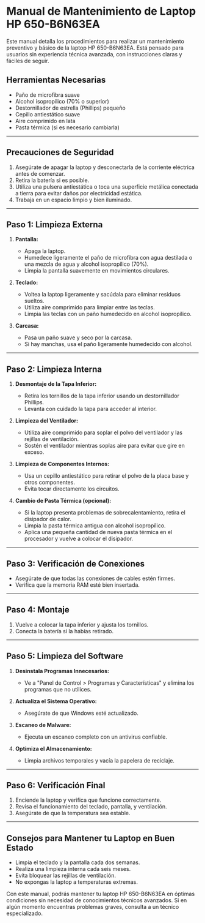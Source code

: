 # Manual de Mantenimiento de Laptop HP 650-B6N63EA

Este manual detalla los procedimientos para realizar un mantenimiento preventivo y básico de la laptop HP 650-B6N63EA. Está pensado para usuarios sin experiencia técnica avanzada, con instrucciones claras y fáciles de seguir.

## **Herramientas Necesarias**
- Paño de microfibra suave
- Alcohol isopropílico (70% o superior)
- Destornillador de estrella (Phillips) pequeño
- Cepillo antiestático suave
- Aire comprimido en lata
- Pasta térmica (si es necesario cambiarla)

---

## **Precauciones de Seguridad**
1. Asegúrate de apagar la laptop y desconectarla de la corriente eléctrica antes de comenzar.
2. Retira la batería si es posible.
3. Utiliza una pulsera antiestática o toca una superficie metálica conectada a tierra para evitar daños por electricidad estática.
4. Trabaja en un espacio limpio y bien iluminado.

---

## **Paso 1: Limpieza Externa**
1. **Pantalla:**
   - Apaga la laptop.
   - Humedece ligeramente el paño de microfibra con agua destilada o una mezcla de agua y alcohol isopropílico (70%).
   - Limpia la pantalla suavemente en movimientos circulares.

2. **Teclado:**
   - Voltea la laptop ligeramente y sacúdala para eliminar residuos sueltos.
   - Utiliza aire comprimido para limpiar entre las teclas.
   - Limpia las teclas con un paño humedecido en alcohol isopropílico.

3. **Carcasa:**
   - Pasa un paño suave y seco por la carcasa.
   - Si hay manchas, usa el paño ligeramente humedecido con alcohol.

---

## **Paso 2: Limpieza Interna**
1. **Desmontaje de la Tapa Inferior:**
   - Retira los tornillos de la tapa inferior usando un destornillador Phillips.
   - Levanta con cuidado la tapa para acceder al interior.

2. **Limpieza del Ventilador:**
   - Utiliza aire comprimido para soplar el polvo del ventilador y las rejillas de ventilación.
   - Sostén el ventilador mientras soplas aire para evitar que gire en exceso.

3. **Limpieza de Componentes Internos:**
   - Usa un cepillo antiestático para retirar el polvo de la placa base y otros componentes.
   - Evita tocar directamente los circuitos.

4. **Cambio de Pasta Térmica (opcional):**
   - Si la laptop presenta problemas de sobrecalentamiento, retira el disipador de calor.
   - Limpia la pasta térmica antigua con alcohol isopropílico.
   - Aplica una pequeña cantidad de nueva pasta térmica en el procesador y vuelve a colocar el disipador.

---

## **Paso 3: Verificación de Conexiones**
- Asegúrate de que todas las conexiones de cables estén firmes.
- Verifica que la memoria RAM esté bien insertada.

---

## **Paso 4: Montaje**
1. Vuelve a colocar la tapa inferior y ajusta los tornillos.
2. Conecta la batería si la habías retirado.

---

## **Paso 5: Limpieza del Software**
1. **Desinstala Programas Innecesarios:**
   - Ve a "Panel de Control > Programas y Características" y elimina los programas que no utilices.

2. **Actualiza el Sistema Operativo:**
   - Asegúrate de que Windows esté actualizado.

3. **Escaneo de Malware:**
   - Ejecuta un escaneo completo con un antivirus confiable.

4. **Optimiza el Almacenamiento:**
   - Limpia archivos temporales y vacía la papelera de reciclaje.

---

## **Paso 6: Verificación Final**
1. Enciende la laptop y verifica que funcione correctamente.
2. Revisa el funcionamiento del teclado, pantalla, y ventilación.
3. Asegúrate de que la temperatura sea estable.

---

## **Consejos para Mantener tu Laptop en Buen Estado**
- Limpia el teclado y la pantalla cada dos semanas.
- Realiza una limpieza interna cada seis meses.
- Evita bloquear las rejillas de ventilación.
- No expongas la laptop a temperaturas extremas.

Con este manual, podrás mantener tu laptop HP 650-B6N63EA en óptimas condiciones sin necesidad de conocimientos técnicos avanzados. Si en algún momento encuentras problemas graves, consulta a un técnico especializado.
